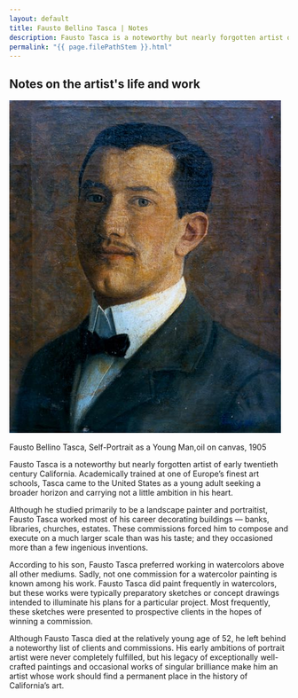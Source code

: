 ```yaml
---
layout: default
title: Fausto Bellino Tasca | Notes
description: Fausto Tasca is a noteworthy but nearly forgotten artist of early twentieth century California.
permalink: "{{ page.filePathStem }}.html"
---
```

## Notes on the artist's life and work

<div class="container-home">
  <img src="../images/home-fausto.jpg" alt="Fausto Bellino Tasca, self-portrait as a young man, oil on canvas, about 1905">

  <p>Fausto Bellino Tasca, Self-Portrait as a Young Man,oil on canvas, 1905</p>
</div>

Fausto Tasca is a noteworthy but nearly forgotten artist of early twentieth century California. Academically trained at one of Europe’s finest art schools, Tasca came to the United States as a young adult seeking a broader horizon and carrying not a little ambition in his heart.

Although he studied primarily to be a landscape painter and portraitist, Fausto Tasca worked most of his career decorating buildings &#8212; banks, libraries, churches, estates. These commissions forced him to compose and execute on a much larger scale than was his taste; and they occasioned more than a few ingenious inventions.

According to his son, Fausto Tasca preferred working in watercolors above all other mediums. Sadly, not one commission for a watercolor painting is known among his work. Fausto Tasca did paint frequently in watercolors, but these works were typically preparatory sketches or concept drawings intended to illuminate his plans for a particular project. Most frequently, these sketches were presented to prospective clients in the hopes of winning a commission.

Although Fausto Tasca died at the relatively young age of 52, he left behind a noteworthy list of clients and commissions. His early ambitions of portrait artist were never completely fulfilled, but his legacy of exceptionally well-crafted paintings and occasional works of singular brilliance make him an artist whose work should find a permanent place in the history of California’s art.

<!-- stuff at end -->
